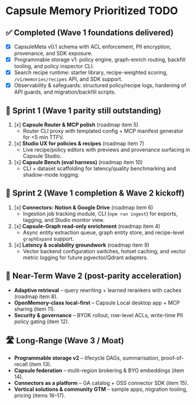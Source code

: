 # Capsule Memory Prioritized TODO

## ✅ Completed (Wave 1 foundations delivered)
- [x] CapsuleMeta v0.1 schema with ACL enforcement, PII encryption, provenance, and SDK exposure.
- [x] Programmable storage v1: policy engine, graph-enrich routing, backfill tooling, and policy inspector CLI.
- [x] Search recipe runtime: starter library, recipe-weighted scoring, `/v1/memories/recipes` API, and SDK support.
- [x] Observability & safeguards: structured policy/recipe logs, hardening of API guards, and migration/backfill scripts.

## 🚀 Sprint 1 (Wave 1 parity still outstanding)
1. [x] **Capsule Router & MCP polish** (roadmap item 5)
   - Router CLI proxy with templated config + MCP manifest generator for <5 min TTFV.
2. [x] **Studio UX for policies & recipes** (roadmap item 7)
   - Live recipe/policy editors with previews and provenance surfacing in Capsule Studio.
3. [x] **Capsule Bench (eval harness)** (roadmap item 10)
   - CLI + dataset scaffolding for latency/quality benchmarking and shadow-mode logging.

## 🧭 Sprint 2 (Wave 1 completion & Wave 2 kickoff)
1. [x] **Connectors: Notion & Google Drive** (roadmap item 6)
   - Ingestion job tracking module, CLI (`npm run ingest`) for exports, tagging, and Studio monitor view.
2. [x] **Capsule-Graph read-only enrichment** (roadmap item 4)
   - Async entity extraction queue, graph entity store, and recipe-level `graphExpand` support.
3. [x] **Latency & scalability groundwork** (roadmap item 9)
   - Vector backend configuration switches, hotset caching, and vector metric logging for future pgvector/Qdrant adapters.

## 🌉 Near-Term Wave 2 (post-parity acceleration)
- **Adaptive retrieval** – query rewriting + learned rerankers with caches (roadmap item 8).
- **OpenMemory-class local-first** – Capsule Local desktop app + MCP sharing (item 11).
- **Security & governance** – BYOK rollout, row-level ACLs, write-time PII policy gating (item 12).

## 🛣️ Long-Range (Wave 3 / Moat)
- **Programmable storage v2** – lifecycle DAGs, summarisation, proof-of-recall (item 13).
- **Capsule federation** – multi-region brokering & BYO embeddings (item 14).
- **Connectors as a platform** – GA catalog + OSS connector SDK (item 15).
- **Vertical solutions & community GTM** – sample apps, migration tooling, pricing (items 16–17).

